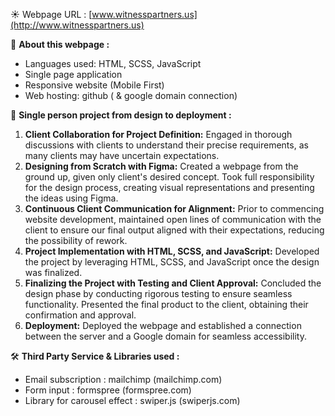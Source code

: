 ☀️ Webpage URL : [www.witnesspartners.us](http://www.witnesspartners.us)

📒 **About this webpage :**

-   Languages used: HTML, SCSS, JavaScript
-   Single page application
-   Responsive website (Mobile First)
-   Web hosting: github ( & google domain connection)

🥇 **Single person project from design to deployment :**

1. **Client Collaboration for Project Definition:** Engaged in thorough discussions with clients to understand their precise requirements, as many clients may have uncertain expectations.
2. **Designing from Scratch with Figma:** Created a webpage from the ground up, given only client's desired concept. Took full responsibility for the design process, creating visual representations and presenting the ideas using Figma.
3. **Continuous Client Communication for Alignment:** Prior to commencing website development, maintained open lines of communication with the client to ensure our final output aligned with their expectations, reducing the possibility of rework.
4. **Project Implementation with HTML, SCSS, and JavaScript:** Developed the project by leveraging HTML, SCSS, and JavaScript once the design was finalized.
5. **Finalizing the Project with Testing and Client Approval:** Concluded the design phase by conducting rigorous testing to ensure seamless functionality. Presented the final product to the client, obtaining their confirmation and approval.
6. **Deployment:** Deployed the webpage and established a connection between the server and a Google domain for seamless accessibility.

🛠️ **Third Party Service & Libraries used :**

-   Email subscription : mailchimp (mailchimp.com)
-   Form input : formspree (formspree.com)
-   Library for carousel effect : swiper.js (swiperjs.com)
